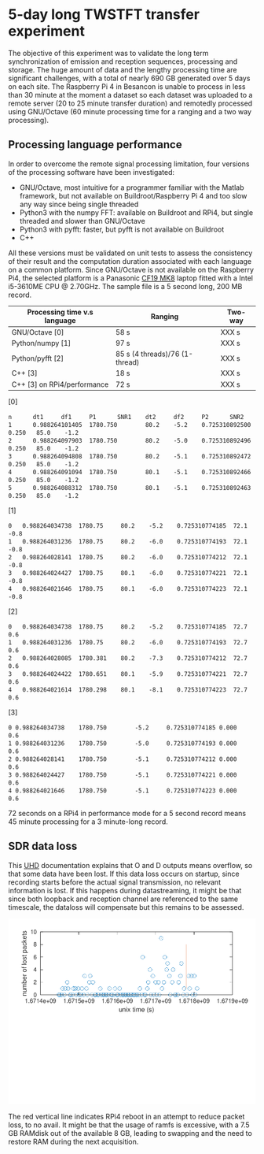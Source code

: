 # 5-day long TWSTFT transfer experiment

The objective of this experiment was to validate the long term synchronization
of emission and reception sequences, processing and storage. The huge amount
of data and the lengthy processing time are significant challenges, with a total
of nearly 690 GB generated over 5 days on each site. The Raspberry Pi 4 in Besancon
is unable to process in less than 30 minute at the moment a dataset so each
dataset was uploaded to a remote server (20 to 25 minute transfer duration) and 
remotedly processed using GNU/Octave (60 minute processing time for a ranging
and a two way processing).

## Processing language performance

In order to overcome the remote signal processing limitation, four versions of
the processing software have been investigated:
* GNU/Octave, most intuitive for a programmer familiar with the Matlab framework,
but not available on Buildroot/Raspberry Pi 4 and too slow any way since being
single threaded
* Python3 with the numpy FFT: available on Buildroot and RPi4, but single threaded
and slower than GNU/Octave
* Python3 with pyfft: faster, but pyfft is not available on Buildroot
* C++

All these versions must be validated on unit tests to assess the consistency of their
result and the computation duration associated with each language on a common platform.
Since GNU/Octave is not available on the Raspberry Pi4, the selected platform is a 
Panasonic [CF19 MK8](https://www.bobjohnson.com/blog/a-note-on-model-numbers-for-toughbook-nerds/) 
laptop fitted with a Intel i5-3610ME CPU @ 2.70GHz. The sample file is a 5 second long, 
200 MB record.

| Processing time v.s language | Ranging     | Two-way    |
| ---------------------------- | ----------- |----------- |
| GNU/Octave [0]               | 58 s       | XXX s      |
| Python/numpy [1]             | 97 s       | XXX s      |
| Python/pyfft [2]             | 85 s (4 threads)/76 (1-thread)       | XXX s      |
| C++ [3]                      | 18 s       | XXX s      |
| C++ [3] on RPi4/performance  | 72 s       | XXX s      |

[0]
```
n      dt1     df1     P1      SNR1    dt2     df2     P2      SNR2
1      0.988264101405  1780.750        80.2    -5.2    0.725310892500  0.250   85.0    -1.2
2      0.988264097903  1780.750        80.2    -5.0    0.725310892496  0.250   85.0    -1.2
3      0.988264094808  1780.750        80.2    -5.1    0.725310892472  0.250   85.0    -1.2
4      0.988264091094  1780.750        80.1    -5.1    0.725310892466  0.250   85.0    -1.2
5      0.988264088312  1780.750        80.1    -5.1    0.725310892463  0.250   85.0    -1.2
```

[1]
```
0 	0.988264034738	1780.75		80.2	-5.2	0.725310774185	72.1	-0.8
1 	0.988264031236	1780.75		80.2	-6.0	0.725310774193	72.1	-0.8
2 	0.988264028141	1780.75		80.2	-6.0	0.725310774212	72.1	-0.8
3 	0.988264024427	1780.75		80.1	-6.0	0.725310774221	72.1	-0.8
4 	0.988264021646	1780.75		80.1	-6.0	0.725310774223	72.1	-0.8
```

[2]
```
0	0.988264034738	1780.75		80.2	-5.2	0.725310774185	72.7	0.6
1	0.988264031236	1780.75		80.2	-6.0	0.725310774193	72.7	0.6
2	0.988264028085	1780.381	80.2	-7.3	0.725310774212	72.7	0.6
3	0.988264024422	1780.651	80.1	-5.9	0.725310774221	72.7	0.6
4	0.988264021614	1780.298	80.1	-8.1	0.725310774223	72.7	0.6
```

[3]
```
0 0.988264034738	1780.750		-5.2	 0.725310774185	0.000	0.6
1 0.988264031236	1780.750		-5.0	 0.725310774193	0.000	0.6
2 0.988264028141	1780.750		-5.1	 0.725310774212	0.000	0.6
3 0.988264024427	1780.750		-5.1	 0.725310774221	0.000	0.6
4 0.988264021646	1780.750		-5.1	 0.725310774223	0.000	0.6
```

72 seconds on a RPi4 in performance mode for a 5 second record means 45 minute processing for a 3 
minute-long record.

## SDR data loss

This [UHD](https://files.ettus.com/manual/page_general.html) documentation explains that O and D
outputs means overflow, so that some data have been lost. If this data loss occurs on startup, since
recording starts before the actual signal transmission, no relevant information is lost. If this
happens during datastreaming, it might be that since both loopback and reception channel are referenced
to the same timescale, the dataloss will compensate but this remains to be assessed.

<img src="processing/dataloss.png">

The red vertical line indicates RPi4 reboot in an attempt to reduce packet loss, to no avail. It might
be that the usage of ramfs is excessive, with a 7.5 GB RAMdisk out of the available 8 GB, leading to
swapping and the need to restore RAM during the next acquisition.
